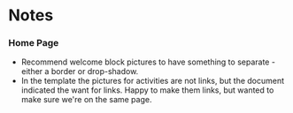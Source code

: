 # Notes

### Home Page

* Recommend welcome block pictures to have something to separate - either a border or drop-shadow.
* In the template the pictures for activities are not links, but the document indicated the want for links. Happy to make them links, but wanted to make sure we're on the same page.
